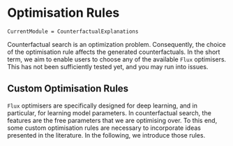 # Optimisation Rules

``` @meta
CurrentModule = CounterfactualExplanations 
```

Counterfactual search is an optimization problem. Consequently, the choice of the optimisation rule affects the generated counterfactuals. In the short term, we aim to enable users to choose any of the available `Flux` optimisers. This has not been sufficiently tested yet, and you may run into issues.

## Custom Optimisation Rules

`Flux` optimisers are specifically designed for deep learning, and in particular, for learning model parameters. In counterfactual search, the features are the free parameters that we are optimising over. To this end, some custom optimisation rules are necessary to incorporate ideas presented in the literature. In the following, we introduce those rules.
